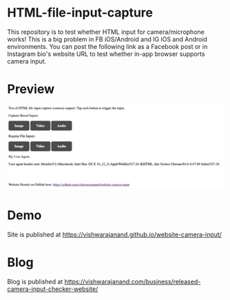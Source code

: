 # HTML-file-input-capture
This repository is to test whether HTML input for camera/microphone works! This is a big problem in FB iOS/Android and IG iOS and Android environments.
You can post the following link as a Facebook post or in Instagram bio's website URL to test whether in-app browser supports camera input.

# Preview

![Preview](https://github.com/vishwarajanand/website-camera-input/blob/master/demo.png?raw=true "Preview")

# Demo
Site is published at https://vishwarajanand.github.io/website-camera-input/

# Blog

Blog is published at https://vishwarajanand.com/business/released-camera-input-checker-website/
